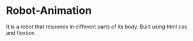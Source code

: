 # Robot-Animation
It is a robot that responds in different parts of its body. Built using html css and flexbox.
